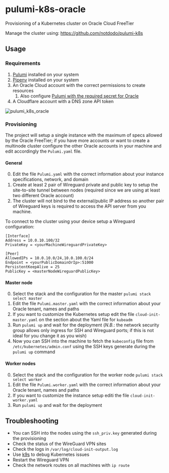 # pulumi-k8s-oracle

Provisioning of a Kubernetes cluster on Oracle Cloud FreeTier

Manage the cluster using: https://github.com/notdodo/pulumi-k8s

## Usage

### Requirements

1. [Pulumi](https://www.pulumi.com/docs/get-started/install/) installed on your system
2. [Pipenv](https://pipenv.pypa.io/en/latest/) installed on your system
3. An Oracle Cloud account with the correct permissions to create resources
   1. Also configure [Pulumi with the required secret for Oracle](https://www.pulumi.com/registry/packages/oci/installation-configuration/)
4. A Cloudflare account with a DNS zone API token

![pulumi_k8s_oracle](https://user-images.githubusercontent.com/6991986/235491523-fdba862a-3118-45f9-bbbe-ae04d0d5284f.png)

### Provisioning

The project will setup a single instance with the maximum of specs allowed by the Oracle FreeTier; if you have more accounts or want to create a multinode cluster configure the other Oracle accounts in your machine and edit accordingly the `Pulumi.yaml` file.

#### General

0. Edit the file `Pulumi.yaml` with the correct information about your instance specifications, network, and domain
1. Create at least 2 pair of Wireguard private and public key to setup the site-to-site tunnel between nodes (required since we are using at least two different Oracle account)
2. The cluster will not bind to the external/public IP address so another pair of Wireguard keys is required to access the API server from you machine.

To connect to the cluster using your device setup a Wireguard configuration:

```
[Interface]
Address = 10.0.10.100/32
PrivateKey = <yourMachineWireguardPrivateKey>

[Peer]
AllowedIPs = 10.0.10.0/24,10.0.100.0/24
Endpoint = <yourPublicDomainOrIp>:51000
PersistentKeepAlive = 25
PublicKey = <masterNodeWireguardPublicKey>
```

#### Master node

0. Select the stack and the configuration for the master `pulumi stack select master`
1. Edit the file `Pulumi.master.yaml` with the correct information about your Oracle tenant, names and paths
2. If you want to customize the Kubernetes setup edit the file `cloud-init-master.yaml` on the section about the Yaml file for `kubeadm`
3. Run `pulumi up` and wait for the deployment (_N.B._: the network security group allows only ingress for SSH and Wireguard ports; if this is not ideal for you change it as you wish)
4. Now you can SSH into the machine to fetch the `kubeconfig` file from `/etc/kubernetes/admin.conf` using the SSH keys generate during the `pulumi up` command

#### Worker nodes

0. Select the stack and the configuration for the worker node `pulumi stack select worker`
1. Edit the file `Pulumi.worker.yaml` with the correct information about your Oracle tenant, names and paths
2. If you want to customize the instance setup editi the file `cloud-init-worker.yaml`
3. Run `pulumi up` and wait for the deployment

## Troubleshooting

- You can SSH into the nodes using the `ssh_priv.key` generated during the provisioning
- Check the status of the WireGuard VPN sites
- Check the logs in `/var/log/cloud-init-output.log`
- Use [k9s](https://github.com/derailed/k9s) to debug Kubernetes issues
- Restart the Wireguard VPN
- Check the network routes on all machines with `ip route`
